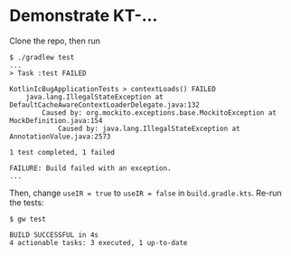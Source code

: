 # Demonstrate KT-...

Clone the repo, then run

```
$ ./gradlew test
...
> Task :test FAILED

KotlinIcBugApplicationTests > contextLoads() FAILED
    java.lang.IllegalStateException at DefaultCacheAwareContextLoaderDelegate.java:132
        Caused by: org.mockito.exceptions.base.MockitoException at MockDefinition.java:154
            Caused by: java.lang.IllegalStateException at AnnotationValue.java:2573

1 test completed, 1 failed

FAILURE: Build failed with an exception.
...
```

Then, change `useIR = true` to `useIR = false` in `build.gradle.kts`. Re-run the tests:

```
$ gw test

BUILD SUCCESSFUL in 4s
4 actionable tasks: 3 executed, 1 up-to-date
```
